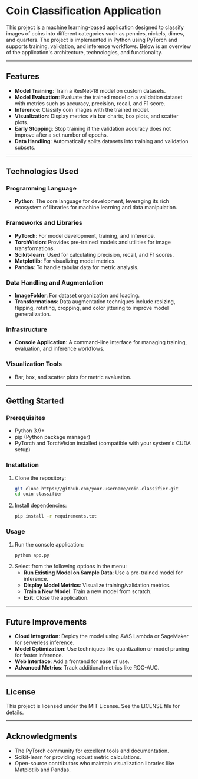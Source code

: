 # Coin Classification Application

This project is a machine learning-based application designed to classify images of coins into different categories such as pennies, nickels, dimes, and quarters. The project is implemented in Python using PyTorch and supports training, validation, and inference workflows. Below is an overview of the application's architecture, technologies, and functionality.

---

## Features
- **Model Training**: Train a ResNet-18 model on custom datasets.
- **Model Evaluation**: Evaluate the trained model on a validation dataset with metrics such as accuracy, precision, recall, and F1 score.
- **Inference**: Classify coin images with the trained model.
- **Visualization**: Display metrics via bar charts, box plots, and scatter plots.
- **Early Stopping**: Stop training if the validation accuracy does not improve after a set number of epochs.
- **Data Handling**: Automatically splits datasets into training and validation subsets.

---

## Technologies Used

### **Programming Language**
- **Python**: The core language for development, leveraging its rich ecosystem of libraries for machine learning and data manipulation.

### **Frameworks and Libraries**
- **PyTorch**: For model development, training, and inference.
- **TorchVision**: Provides pre-trained models and utilities for image transformations.
- **Scikit-learn**: Used for calculating precision, recall, and F1 scores.
- **Matplotlib**: For visualizing model metrics.
- **Pandas**: To handle tabular data for metric analysis.

### **Data Handling and Augmentation**
- **ImageFolder**: For dataset organization and loading.
- **Transformations**: Data augmentation techniques include resizing, flipping, rotating, cropping, and color jittering to improve model generalization.

### **Infrastructure**
- **Console Application**: A command-line interface for managing training, evaluation, and inference workflows.

### **Visualization Tools**
- Bar, box, and scatter plots for metric evaluation.

---

## Getting Started

### Prerequisites
- Python 3.9+
- pip (Python package manager)
- PyTorch and TorchVision installed (compatible with your system's CUDA setup)

### Installation
1. Clone the repository:
   ```bash
   git clone https://github.com/your-username/coin-classifier.git
   cd coin-classifier
   ```
2. Install dependencies:
   ```bash
   pip install -r requirements.txt
   ```

### Usage
1. Run the console application:
   ```bash
   python app.py
   ```
2. Select from the following options in the menu:
   - **Run Existing Model on Sample Data**: Use a pre-trained model for inference.
   - **Display Model Metrics**: Visualize training/validation metrics.
   - **Train a New Model**: Train a new model from scratch.
   - **Exit**: Close the application.

---

## Future Improvements
- **Cloud Integration**: Deploy the model using AWS Lambda or SageMaker for serverless inference.
- **Model Optimization**: Use techniques like quantization or model pruning for faster inference.
- **Web Interface**: Add a frontend for ease of use.
- **Advanced Metrics**: Track additional metrics like ROC-AUC.

---

## License
This project is licensed under the MIT License. See the LICENSE file for details.

---

## Acknowledgments
- The PyTorch community for excellent tools and documentation.
- Scikit-learn for providing robust metric calculations.
- Open-source contributors who maintain visualization libraries like Matplotlib and Pandas.

